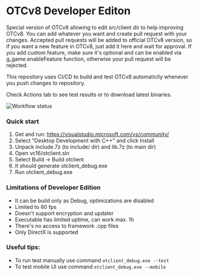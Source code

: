 # OTCv8 Developer Editon

Special version of OTCv8 allowing to edit src/client dir to help improving OTCv8. You can add whatever you want and create pull request with your changes.
Accepted pull requests will be added to official OTCv8 version, so if you want a new feature in OTCv8, just add it here and wait for approval.
If you add custom feature, make sure it's optional and can be enabled via g_game.enableFeature function, otherwise your pull request will be rejected.

This repository uses CI/CD to build and test OTCv8 automaticlly whenever you push changes to repository.

Check Actions tab to see test results or to download latest binaries. 

![Workflow status](https://github.com/OTCv8/otcv8-dev/actions/workflows/Test.yml/badge.svg)

### Quick start

1. Get and run: https://visualstudio.microsoft.com/vs/community/
2. Select "Desktop Development with C++" and click Install
3. Unpack include.7z (to include/ dir) and lib.7z (to main dir)
4. Open vc16/otclient.sln
5. Select Build -> Build otclient
6. It should generate otclient_debug.exe
7. Run otclient_debug.exe

### Limitations of Developer Edition

- It can be build only as Debug, optimizations are disabled
- Limited to 60 fps
- Doesn't support encryption and updater
- Executable has limited uptime, can work max. 1h
- There's no access to framework .cpp files
- Only DirectX is supported

### Useful tips:

- To run test manually use command `otclient_debug.exe --test`
- To test mobile UI use command `otclient_debug.exe --mobile`
